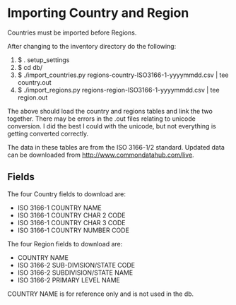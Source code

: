 # Importing Country and Region

Countries must be imported before Regions. 

After changing to the inventory directory do the following:

  1. $ . setup_settings
  2. $ cd db/
  3. $ ./import_countries.py regions-country-ISO3166-1-yyyymmdd.csv | tee country.out
  4. $ ./import_regions.py regions-region-ISO3166-1-yyyymmdd.csv | tee region.out

The above should load the country and regions tables and link the two together. There may be errors in the .out files relating to unicode conversion. I did the best I could with the unicode, but not everything is getting converted correctly.

The data in these tables are from the ISO 3166-1/2 standard.
Updated data can be downloaded from http://www.commondatahub.com/live.

## Fields

The four Country fields to download are:

 * ISO 3166-1 COUNTRY NAME
 * ISO 3166-1 COUNTRY CHAR 2 CODE
 * ISO 3166-1 COUNTRY CHAR 3 CODE
 * ISO 3166-1 COUNTRY NUMBER CODE

The four Region fields to download are:

 * COUNTRY NAME
 * ISO 3166-2 SUB-DIVISION/STATE CODE
 * ISO 3166-2 SUBDIVISION/STATE NAME
 * ISO 3166-2 PRIMARY LEVEL NAME

COUNTRY NAME is for reference only and is not used in the db.
